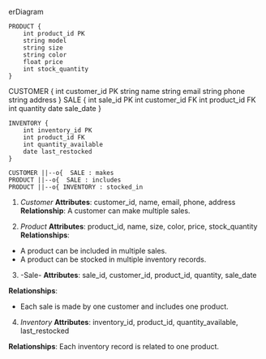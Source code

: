 erDiagram
   

    PRODUCT {
        int product_id PK
        string model
        string size
        string color
        float price
        int stock_quantity
    }
 CUSTOMER {
        int customer_id PK
        string name
        string email
        string phone
        string address
    }
    SALE {
        int sale_id PK 
        int customer_id FK 
        int product_id FK 
        int quantity
        date sale_date
    }

    INVENTORY {
        int inventory_id PK 
        int product_id FK 
        int quantity_available
        date last_restocked
    }

    CUSTOMER ||--o{  SALE : makes
    PRODUCT ||--o{  SALE : includes
    PRODUCT ||--o{ INVENTORY : stocked_in

1. _Customer_
**Attributes**: customer_id, name, email, phone, address
**Relationship**: A customer can make multiple sales.

2. _Product_
**Attributes**: product_id, name, size, color, price, stock_quantity
**Relationships**:
* A product can be included in multiple sales.
* A product can be stocked in multiple inventory records.

3. -Sale-
**Attributes**: sale_id, customer_id, product_id, quantity, sale_date

**Relationships**:
* Each sale is made by one customer and includes one product.

4. _Inventory_
**Attributes**: inventory_id, product_id, quantity_available, last_restocked

**Relationships**: Each inventory record is related to one product.
